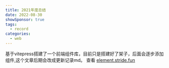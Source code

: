 ```yaml
---
title: 2021年度总结
date: 2022-08-30
showSponsor: true
tags:
  - record
categories:
  - web
---
```


基于vitepress搭建了一个前端组件库，目前只是搭建好了架子，后面会逐步添加组件,这个文章后期会改成更新记录md。
查看 [element.stride.fun](https://element.stride.fun)
